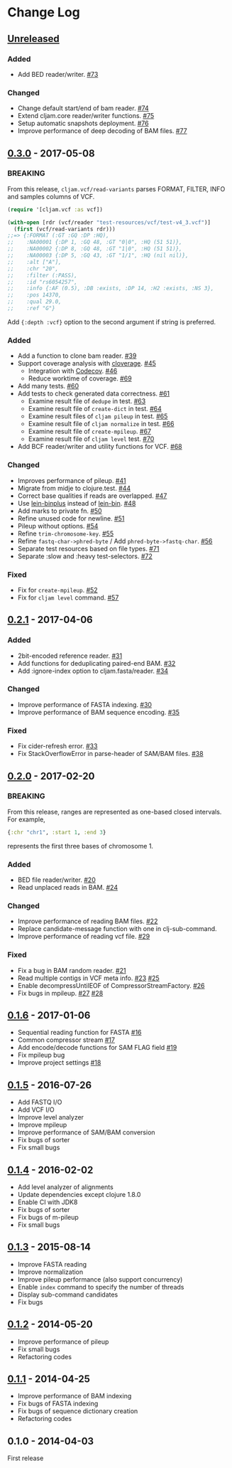 # Change Log

## [Unreleased]

### Added

* Add BED reader/writer. [#73](https://github.com/chrovis/cljam/pull/73)

### Changed

* Change default start/end of bam reader. [#74](https://github.com/chrovis/cljam/pull/74)
* Extend cljam.core reader/writer functions. [#75](https://github.com/chrovis/cljam/pull/75)
* Setup automatic snapshots deployment. [#76](https://github.com/chrovis/cljam/pull/76)
* Improve performance of deep decoding of BAM files. [#77](https://github.com/chrovis/cljam/pull/77)

## [0.3.0] - 2017-05-08

### BREAKING

From this release, `cljam.vcf/read-variants` parses FORMAT, FILTER, INFO and samples columns of VCF.

```clojure
(require '[cljam.vcf :as vcf])

(with-open [rdr (vcf/reader "test-resources/vcf/test-v4_3.vcf")]
  (first (vcf/read-variants rdr)))
;;=> {:FORMAT (:GT :GQ :DP :HQ),
;;    :NA00001 {:DP 1, :GQ 48, :GT "0|0", :HQ (51 51)},
;;    :NA00002 {:DP 8, :GQ 48, :GT "1|0", :HQ (51 51)},
;;    :NA00003 {:DP 5, :GQ 43, :GT "1/1", :HQ (nil nil)},
;;    :alt ["A"],
;;    :chr "20",
;;    :filter (:PASS),
;;    :id "rs6054257",
;;    :info {:AF (0.5), :DB :exists, :DP 14, :H2 :exists, :NS 3},
;;    :pos 14370,
;;    :qual 29.0,
;;    :ref "G"}
```

Add `{:depth :vcf}` option to the second argument if string is preferred.

### Added

* Add a function to clone bam reader. [#39](https://github.com/chrovis/cljam/pull/39)
* Support coverage analysis with [cloverage](https://github.com/cloverage/cloverage). [#45](https://github.com/chrovis/cljam/pull/45)
	* Integration with [Codecov](https://codecov.io/gh/chrovis/cljam). [#46](https://github.com/chrovis/cljam/pull/46)
	* Reduce worktime of coverage. [#69](https://github.com/chrovis/cljam/pull/69)
* Add many tests. [#60](https://github.com/chrovis/cljam/pull/60)
* Add tests to check generated data correctness. [#61](https://github.com/chrovis/cljam/issues/61)
	* Examine result file of `dedupe` in test. [#63](https://github.com/chrovis/cljam/pull/63)
	* Examine result file of `create-dict` in test. [#64](https://github.com/chrovis/cljam/pull/64)
	* Examine result files of `cljam pileup` in test. [#65](https://github.com/chrovis/cljam/pull/65)
	* Examine result file of `cljam normalize` in test. [#66](https://github.com/chrovis/cljam/pull/66)
	* Examine result file of `create-mpileup`. [#67](https://github.com/chrovis/cljam/pull/67)
	* Examine result file of `cljam level` test. [#70](https://github.com/chrovis/cljam/pull/70)
* Add BCF reader/writer and utility functions for VCF. [#68](https://github.com/chrovis/cljam/pull/68)

### Changed

* Improves performance of pileup. [#41](https://github.com/chrovis/cljam/pull/41)
* Migrate from midje to clojure.test. [#44](https://github.com/chrovis/cljam/pull/44)
* Correct base qualities if reads are overlapped. [#47](https://github.com/chrovis/cljam/pull/47)
* Use [lein-binplus](https://github.com/BrunoBonacci/lein-binplus) instead of [lein-bin](https://github.com/Raynes/lein-bin). [#48](https://github.com/chrovis/cljam/pull/48)
* Add marks to private fn. [#50](https://github.com/chrovis/cljam/pull/50)
* Refine unused code for newline. [#51](https://github.com/chrovis/cljam/pull/51)
* Pileup without options. [#54](https://github.com/chrovis/cljam/pull/54)
* Refine `trim-chromosome-key`. [#55](https://github.com/chrovis/cljam/pull/55)
* Refine `fastq-char->phred-byte` / Add `phred-byte->fastq-char`. [#56](https://github.com/chrovis/cljam/pull/56)
* Separate test resources based on file types. [#71](https://github.com/chrovis/cljam/pull/71)
* Separate :slow and :heavy test-selectors. [#72](https://github.com/chrovis/cljam/pull/72)

### Fixed

* Fix for `create-mpileup`. [#52](https://github.com/chrovis/cljam/pull/52)
* Fix for `cljam level` command. [#57](https://github.com/chrovis/cljam/pull/57)

## [0.2.1] - 2017-04-06

### Added

* 2bit-encoded reference reader. [#31](https://github.com/chrovis/cljam/pull/31)
* Add functions for deduplicating paired-end BAM. [#32](https://github.com/chrovis/cljam/pull/32)
* Add :ignore-index option to cljam.fasta/reader. [#34](https://github.com/chrovis/cljam/pull/34)

### Changed

* Improve performance of FASTA indexing. [#30](https://github.com/chrovis/cljam/pull/30)
* Improve performance of BAM sequence encoding. [#35](https://github.com/chrovis/cljam/pull/35)

### Fixed

* Fix cider-refresh error. [#33](https://github.com/chrovis/cljam/pull/33)
* Fix StackOverflowError in parse-header of SAM/BAM files. [#38](https://github.com/chrovis/cljam/pull/38)

## [0.2.0] - 2017-02-20

### BREAKING

From this release, ranges are represented as one-based closed intervals. For example,

```clojure
{:chr "chr1", :start 1, :end 3}
```

represents the first three bases of chromosome 1.

### Added

* BED file reader/writer. [#20](https://github.com/chrovis/cljam/pull/20)
* Read unplaced reads in BAM. [#24](https://github.com/chrovis/cljam/pull/24)

### Changed

* Improve performance of reading BAM files. [#22](https://github.com/chrovis/cljam/pull/22)
* Replace candidate-message function with one in clj-sub-command.
* Improve performance of reading vcf file. [#29](https://github.com/chrovis/cljam/pull/29)

### Fixed

* Fix a bug in BAM random reader. [#21](https://github.com/chrovis/cljam/pull/21)
* Read multiple contigs in VCF meta info. [#23](https://github.com/chrovis/cljam/issues/23) [#25](https://github.com/chrovis/cljam/pull/25)
* Enable decompressUntilEOF of CompressorStreamFactory. [#26](https://github.com/chrovis/cljam/pull/26)
* Fix bugs in mpileup. [#27](https://github.com/chrovis/cljam/pull/27) [#28](https://github.com/chrovis/cljam/issues/28)

## [0.1.6] - 2017-01-06

* Sequential reading function for FASTA [#16](https://github.com/chrovis/cljam/pull/16)
* Common compressor stream [#17](https://github.com/chrovis/cljam/pull/17)
* Add encode/decode functions for SAM FLAG field [#19](https://github.com/chrovis/cljam/pull/19)
* Fix mpileup bug
* Improve project settings [#18](https://github.com/chrovis/cljam/pull/18)

## [0.1.5] - 2016-07-26

* Add FASTQ I/O
* Add VCF I/O
* Improve level analyzer
* Improve mpileup
* Improve performance of SAM/BAM conversion
* Fix bugs of sorter
* Fix small bugs

## [0.1.4] - 2016-02-02

* Add level analyzer of alignments
* Update dependencies except clojure 1.8.0
* Enable CI with JDK8
* Fix bugs of sorter
* Fix bugs of m-pileup
* Fix small bugs

## [0.1.3] - 2015-08-14

* Improve FASTA reading
* Improve normalization
* Improve pileup performance (also support concurrency)
* Enable `index` command to specify the number of threads
* Display sub-command candidates
* Fix bugs

## [0.1.2] - 2014-05-20

* Improve performance of pileup
* Fix small bugs
* Refactoring codes

## [0.1.1] - 2014-04-25

* Improve performance of BAM indexing
* Fix bugs of FASTA indexing
* Fix bugs of sequence dictionary creation
* Refactoring codes

## 0.1.0 - 2014-04-03

First release

[Unreleased]: https://github.com/chrovis/cljam/compare/0.3.0...HEAD
[0.3.0]: https://github.com/chrovis/cljam/compare/0.2.1...0.3.0
[0.2.1]: https://github.com/chrovis/cljam/compare/0.2.0...0.2.1
[0.2.0]: https://github.com/chrovis/cljam/compare/0.1.6...0.2.0
[0.1.6]: https://github.com/chrovis/cljam/compare/0.1.5...0.1.6
[0.1.5]: https://github.com/chrovis/cljam/compare/0.1.4...0.1.5
[0.1.4]: https://github.com/chrovis/cljam/compare/0.1.3...0.1.4
[0.1.3]: https://github.com/chrovis/cljam/compare/0.1.2...0.1.3
[0.1.2]: https://github.com/chrovis/cljam/compare/0.1.1...0.1.2
[0.1.1]: https://github.com/chrovis/cljam/compare/0.1.0...0.1.1

